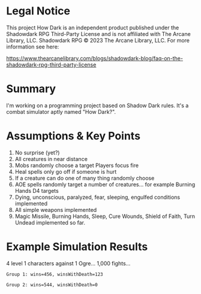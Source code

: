 # Legal Notice

This project How Dark is an independent product published under the Shadowdark RPG Third-Party License and is not affiliated with
The Arcane Library, LLC. Shadowdark RPG © 2023 The Arcane Library, LLC. For more information see here:

https://www.thearcanelibrary.com/blogs/shadowdark-blog/faq-on-the-shadowdark-rpg-third-party-license

# Summary

I'm working on a programming project based on Shadow Dark rules. It's a combat simulator aptly named "How Dark?".

# Assumptions & Key Points

1. No surprise (yet?)
2. All creatures in near distance
3. Mobs randomly choose a target Players focus fire
4. Heal spells only go off if someone is hurt
5. If a creature can do one of many thing randomly choose
6. AOE spells randomly target a number of creatures... for example Burning Hands D4 targets
7. Dying, unconscious, paralyzed, fear, sleeping, engulfed conditions implemented
8. All simple weapons implemented
9. Magic Missile, Burning Hands, Sleep, Cure Wounds, Shield of Faith, Turn Undead implemented so far.

# Example Simulation Results
4 level 1 characters against 1 Ogre... 1,000 fights...

`Group 1: wins=456, winsWithDeath=123`

`Group 2: wins=544, winsWithDeath=0`
